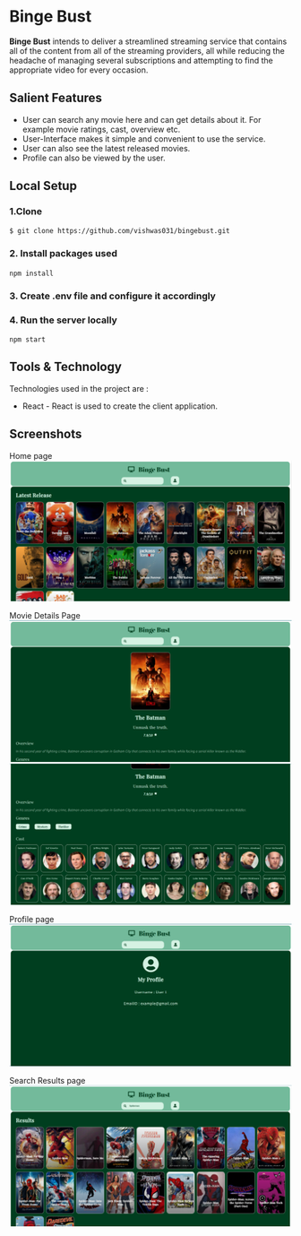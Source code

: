 # Binge Bust

**Binge Bust** intends to deliver a streamlined streaming
service that contains all of the content from all of the
streaming providers, all while reducing the headache of
managing several subscriptions and attempting to find the
appropriate video for every occasion.

## Salient Features

- User can search any movie here and can get details about it. For example movie ratings, cast, overview etc.
- User-Interface makes it simple and convenient to use the service.
- User can also see the latest released movies.
- Profile can also be viewed by the user.

## Local Setup

### 1.Clone

```terminal
$ git clone https://github.com/vishwas031/bingebust.git
```

### 2. Install packages used

```
npm install
```

### 3. Create .env file and configure it accordingly

### 4. Run the server locally

```
npm start
```

## Tools & Technology

Technologies used in the project are :

- React - React is used to create the client application.

## Screenshots

Home page
![Home page](https://github.com/vishwas031/bingebust/blob/master/client/public/Home_Page.png)

Movie Details Page
![Home page 1](https://github.com/vishwas031/bingebust/blob/master/client/public/Movie_Details_1.png)
![Home page 2](https://github.com/vishwas031/bingebust/blob/master/client/public/Movie_Details_2.png)

Profile page
![Home page](https://github.com/vishwas031/bingebust/blob/master/client/public/Profile_page.png)

Search Results page
![Home page](https://github.com/vishwas031/bingebust/blob/master/client/public/Search_Results.png)
